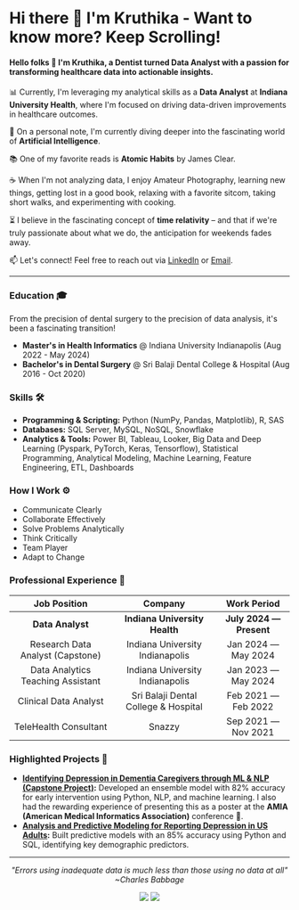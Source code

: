 # Hi there 👋 I'm Kruthika - Want to know more? Keep Scrolling!

#### Hello folks 👋 I'm Kruthika, a **Dentist turned Data Analyst** with a passion for transforming healthcare data into actionable insights.

📊   Currently, I'm leveraging my analytical skills as a **Data Analyst** at **Indiana University Health**, where I'm focused on driving data-driven improvements in healthcare outcomes.

🌱   On a personal note, I'm currently diving deeper into the fascinating world of **Artificial Intelligence**.

📚   One of my favorite reads is **Atomic Habits** by James Clear.

☕  When I'm not analyzing data, I enjoy Amateur Photography, learning new things, getting lost in a good book, relaxing with a favorite sitcom, taking short walks, and experimenting with cooking.

⏳   I believe in the fascinating concept of **time relativity** – and that if we're truly passionate about what we do, the anticipation for weekends fades away.

📫   Let's connect! Feel free to reach out via [LinkedIn](https://www.linkedin.com/in/kruthikagaddam/) or [Email](mailto:kruthikagaddam99@gmail.com).

---

###   Education 🎓
From the precision of dental surgery to the precision of data analysis, it's been a fascinating transition!

* **Master's in Health Informatics** @ Indiana University Indianapolis (Aug 2022 - May 2024)
* **Bachelor's in Dental Surgery** @ Sri Balaji Dental College & Hospital (Aug 2016 - Oct 2020)

###   Skills 🛠️

* **Programming & Scripting:** Python (NumPy, Pandas, Matplotlib), R, SAS
* **Databases:** SQL Server, MySQL, NoSQL, Snowflake
* **Analytics & Tools:** Power BI, Tableau, Looker, Big Data and Deep Learning (Pyspark, PyTorch, Keras, Tensorflow),
Statistical Programming, Analytical Modeling, Machine Learning, Feature Engineering, ETL, Dashboards

### How I Work ⚙️

* Communicate Clearly
* Collaborate Effectively
* Solve Problems Analytically
* Think Critically
* Team Player
* Adapt to Change
  
###   Professional Experience 💼

|   Job Position   |   Company   |   Work Period   |
|   :---:   |   :---:   |   :---:   |
|   **Data Analyst** |   **Indiana University Health** |   **July 2024 — Present**   |
|   Research Data Analyst (Capstone)   |   Indiana University Indianapolis   |   Jan 2024 — May 2024   |
|   Data Analytics Teaching Assistant   |   Indiana University Indianapolis   |   Jan 2023 — May 2024   |
|   Clinical Data Analyst   |   Sri Balaji Dental College & Hospital   |   Feb 2021 — Feb 2022   |
|   TeleHealth Consultant   |   Snazzy   |   Sep 2021 — Nov 2021   |

### Highlighted Projects 📂

* **[Identifying Depression in Dementia Caregivers through ML & NLP (Capstone Project)](https://github.com/KruthikaGaddam/Estimating_the_Risk_of_Depression_among_Dementia_Caregivers__A_Feasibility_Study):** Developed an ensemble model with 82% accuracy for early intervention using Python, NLP, and machine learning. I also had the rewarding experience of presenting this as a poster at the **AMIA (American Medical Informatics Association)** conference 🔬.
* **[Analysis and Predictive Modeling for Reporting Depression in US Adults](https://github.com/KruthikaGaddam/A-Comparative-Analysis-and-Predictive-Model-for-Reporting-Depression-in-U.S-Adults):** Built predictive models with an 85% accuracy using Python and SQL, identifying key demographic predictors.
---

<p align="center">
    <i>"Errors using inadequate data is much less than those using no data at all" ~Charles Babbage </i>
</p>


<p align="center">
  <a target="_blank" href="https://www.linkedin.com/in/kruthikagaddam/"><img src="https://img.shields.io/badge/-LinkedIn-0077B5?style=for-the-badge&logo=Linkedin&logoColor=white"></img></a>
<a target="_blank" href="mailto:kruthikagaddam99@gmail.com"><img src="https://img.shields.io/badge/-Gmail-D14836?style=for-the-badge&logo=Gmail&logoColor=white"></img></a>
</p>

